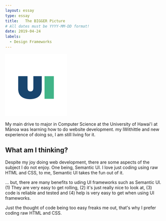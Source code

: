 ```yaml
---
layout: essay
type: essay
title:   The BIGGER Picture
# All dates must be YYYY-MM-DD format!
date: 2019-04-24
labels:
  - Design Frameworks
---
```


<img class="ui tiny left circular floated image" src="../images/ui.png">

  My main drive to major in Computer Science at the University of Hawai'i at Mānoa was learning how
  to do website development.  my lWithittle and new experience of doing so, I am still living for it.
  
## What am I thinking? 
  
  Despite my joy doing web development, there are some aspects of the subject I do not enjoy. One being, Semantic UI.
  I love just coding using raw HTML and CSS, to me, Semantic UI takes the fun out of it.
  
  ... but, there are many benefits to uding UI frameworks such as Semantic UI. (1) They are very easy to get rolling,
  (2) it's just really nice to look at, (3) code is reliable and tested and (4) help is very easy to get when using
  UI frameworks.
  
  Just the thought of code being too easy freaks me out, that's why I prefer coding raw HTML and CSS.

